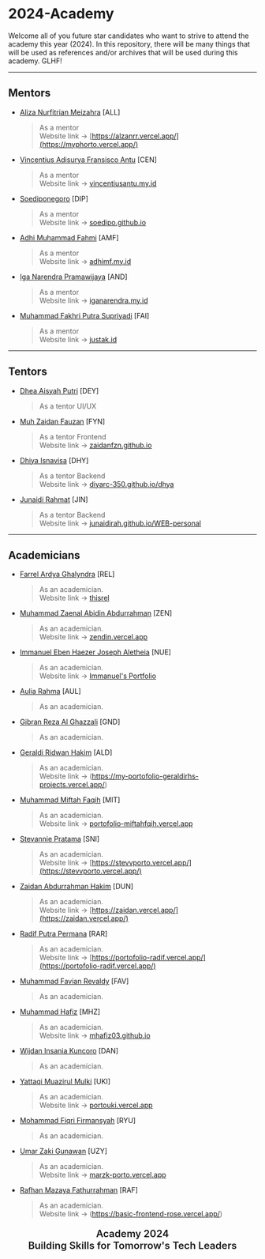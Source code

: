 # 2024-Academy

Welcome all of you future star candidates who want to strive to attend the academy this year (2024). In this repository, there will be many things that will be used as references and/or archives that will be used during this academy. GLHF!

---

## Mentors

- [Aliza Nurfitrian Meizahra](https://github.com/Alizaaaja4) [ALL]
  > As a mentor  
  > Website link -> [https://alzanrr.vercel.app/](https://myphorto.vercel.app/)
- [Vincentius Adisurya Fransisco Antu](https://github.com/vincentiusantu) [CEN]
  > As a mentor  
  > Website link -> [vincentiusantu.my.id](https://vincentiusantu.my.id/)
- [Soediponegoro](https://github.com/Soedipo) [DIP]
  > As a mentor  
  > Website link -> [soedipo.github.io](https://soedipo.github.io/)
- [Adhi Muhammad Fahmi](https://github.com/adhiiimf) [AMF]
  > As a mentor  
  > Website link -> [adhimf.my.id](https://adhimf.my.id/)
- [Iga Narendra Pramawijaya](https://github.com/IritaSee) [AND]
  > As a mentor  
  > Website link -> [iganarendra.my.id](https://iganarendra.my.id/)
- [Muhammad Fakhri Putra Supriyadi](https://github.com/fakhrip) [FAI]
  > As a mentor  
  > Website link -> [justak.id](https://justak.id/)

---

## Tentors

- [Dhea Aisyah Putri](https://github.com/dheaaisyah) [DEY]
  > As a tentor UI/UX  
- [Muh Zaidan Fauzan](https://github.com/Zaidanfzn) [FYN]
  > As a tentor Frontend  
  > Website link -> [zaidanfzn.github.io](https://zaidanfzn.github.io/)
- [Dhiya Isnavisa](https://github.com/DiyArc-350) [DHY]
  > As a tentor Backend  
  > Website link -> [diyarc-350.github.io/dhya](https://diyarc-350.github.io/dhya/)
- [Junaidi Rahmat](https://github.com/Junaidirah) [JIN]
  > As a tentor Backend  
  > Website link -> [junaidirah.github.io/WEB-personal](https://junaidirah.github.io/WEB-personal/)

---

## Academicians

- [Farrel Ardya Ghalyndra](https://github.com/arelardya) [REL]
  > As an academician.  
  > Website link -> [thisrel](https://arelardya.github.io/thisrel/)
- [Muhammad Zaenal Abidin Abdurrahman](https://github.com/Zendin110206) [ZEN]
  > As an academician.  
  > Website link -> [zendin.vercel.app](https://zendin.vercel.app/)
- [Immanuel Eben Haezer Joseph Aletheia](https://github.com/EintsWaveX) [NUE]
  > As an academician.  
  > Website link -> [Immanuel's Portfolio](https://eintswavex.github.io/)
- [Aulia Rahma](https://github.com/pieceofaul) [AUL]
  > As an academician.
- [Gibran Reza Al Ghazzali](https://github.com/bransazza) [GND]
  > As an academician.
- [Geraldi Ridwan Hakim](https://github.com/geraldirh) [ALD]
  > As an academician.  
  > Website link -> (https://my-portofolio-geraldirhs-projects.vercel.app/)
- [Muhammad Miftah Faqih](https://github.com/miftahfqih) [MIT]
  > As an academician.  
  > Website link -> [portofolio-miftahfqih.vercel.app](https://portofolio-miftahfqih.vercel.app/)
- [Stevannie Pratama](https://github.com/stevanniep) [SNI]
  > As an academician.  
  > Website link -> [https://stevvporto.vercel.app/](https://stevvporto.vercel.app/)
- [Zaidan Abdurrahman Hakim](https://github.com/zaidanah) [DUN]
  > As an academician.  
  > Website link -> [https://zaidan.vercel.app/](https://zaidan.vercel.app/)
- [Radif Putra Permana](https://github.com/radifpm) [RAR]
  > As an academician.  
  > Website link -> [https://portofolio-radif.vercel.app/](https://portofolio-radif.vercel.app/)
- [Muhammad Favian Revaldy](https://github.com/lukarukikato) [FAV]
  > As an academician.
- [Muhammad Hafiz](https://github.com/mhafiz03) [MHZ]
  > As an academician.  
  > Website link -> [mhafiz03.github.io](https://mhafiz03.github.io/)
- [Wijdan Insania Kuncoro](https://github.com/wijdanmkh-insk) [DAN]
  > As an academician.
- [Yattaqi Muazirul Mulki](https://github.com/ukiirving) [UKI]
  > As an academician.  
  > Website link -> [portouki.vercel.app](https://portouki.vercel.app/)
- [Mohammad Fiqri Firmansyah](https://github.com/TakanashaTaryu) [RYU]
  > As an academician.
- [Umar Zaki Gunawan](https://github.com/marzkigun27) [UZY]
  > As an academician.  
  > Website link -> [marzk-porto.vercel.app](https://marzk-porto.vercel.app/)
- [Rafhan Mazaya Fathurrahman](https://github.com/fhanyuh) [RAF]
  > As an academician.  
  > Website link -> (https://basic-frontend-rose.vercel.app/)

<div align="center">
  <p style="font-size: 20px; font-weight: 600; text-align: center;">Academy 2024 <br> Building Skills for Tomorrow's Tech Leaders</p>
</div>
